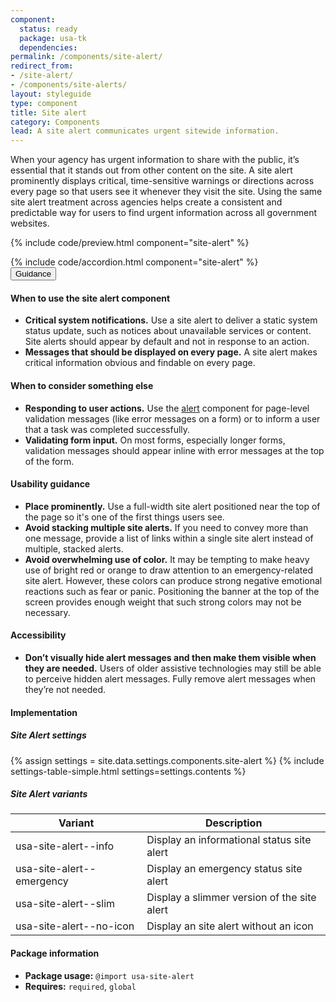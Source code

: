 ```yaml
---
component:
  status: ready
  package: usa-tk
  dependencies:
permalink: /components/site-alert/
redirect_from:
- /site-alert/
- /components/site-alerts/
layout: styleguide
type: component
title: Site alert
category: Components
lead: A site alert communicates urgent sitewide information.
---
```


When your agency has urgent information to share with the public, it’s essential that it stands out from other content on the site. A site alert prominently displays critical, time-sensitive warnings or directions across every page so that users see it whenever they visit the site. Using the same site alert treatment across agencies helps create a consistent and predictable way for users to find urgent information across all government websites.

{% include code/preview.html component="site-alert" %}

<section class="site-component-section">
  {% include code/accordion.html component="site-alert" %}
  <div class="usa-accordion usa-accordion--bordered site-accordion-docs">
    <button class="usa-button-unstyled usa-accordion__button"
        aria-expanded="true" aria-controls="alert-docs">
      Guidance
    </button>
    <div id="alert-docs" aria-hidden="false" class="usa-accordion__content site-component-usage">
      <h4>When to use the site alert component</h4>
      <ul class="usa-content-list">
        <li><strong>Critical system notifications.</strong> Use a site alert to deliver a static system status update, such as notices about unavailable services or content. Site alerts should appear by default and not in response to an action.</li>
        <li><strong>Messages that should be displayed on every page.</strong> A site alert makes critical information obvious and findable on every page.</li>
      </ul>
      <h4>When to consider something else</h4>
      <ul class="usa-content-list">
        <li><strong>Responding to user actions.</strong> Use the <a href="{{ site.baseurl }}/components/alert/">alert</a> component for page-level validation messages (like error messages on a form) or to inform a user that a task was completed successfully.</li>
        <li><strong>Validating form input.</strong> On most forms, especially longer forms, validation messages should appear inline with error messages at the top of the form.</li>
      </ul>
      <h4>Usability guidance</h4>
      <ul class="usa-content-list">
        <li><strong>Place prominently.</strong> Use a full-width site alert positioned near the top of the page so it's one of the first things users see.</li>
        <li><strong>Avoid stacking multiple site alerts.</strong> If you need to convey more than one message, provide a list of links within a single site alert instead of multiple, stacked alerts.</li>
        <li><strong>Avoid overwhelming use of color.</strong> It may be tempting to make heavy use of bright red or orange to draw attention to an emergency-related site alert. However, these colors can produce strong negative emotional reactions such as fear or panic. Positioning the banner at the top of the screen provides enough weight that such strong colors may not be necessary.</li>
      </ul>
      <h4>Accessibility</h4>
      <ul class="usa-content-list">
        <li><strong>Don’t visually hide alert messages and then make them visible when they are needed.</strong> Users of older assistive technologies may still be able to perceive hidden alert messages. Fully remove alert messages when they’re not needed.</li>
      </ul>
      <h4 class="usa-heading">Implementation</h4>
      <h5 id="component-settings">Site Alert settings</h5>
      {% assign settings = site.data.settings.components.site-alert %}
      {% include settings-table-simple.html
        settings=settings.contents
      %}
      <h5 id="component-variants">Site Alert variants</h5>
      <table class="usa-table--borderless site-table-responsive site-table-simple" aria-labelledby="component-variants">
        <thead>
          <tr>
            <th scope="col" class="flex-6">Variant</th>
            <th scope="col" class="flex-6">Description</th>
          </tr>
        </thead>
        <tbody class="font-mono-2xs">
          <tr>
            <td data-title="Variant" class="flex-6">usa-site-alert--info</td>
            <td data-title="Description" class="flex-6">
              <span class="font-lang-3xs">Display an informational status site alert</span>
            </td>
          </tr>
          <tr>
            <td data-title="Variant" class="flex-6">usa-site-alert--emergency</td>
            <td data-title="Description" class="flex-6">
              <span class="font-lang-3xs">Display an emergency status site alert</span>
            </td>
          </tr>
          <tr>
            <td data-title="Variant" class="flex-6">usa-site-alert--slim</td>
            <td data-title="Description" class="flex-6">
              <span class="font-lang-3xs">Display a slimmer version of the site alert</span>
            </td>
          </tr>
          <tr>
            <td data-title="Variant" class="flex-6">usa-site-alert--no-icon</td>
            <td data-title="Description" class="flex-6">
              <span class="font-lang-3xs">Display an site alert without an icon</span>
            </td>
          </tr>
        </tbody>
      </table>
      <h4 class="usa-heading">Package information</h4>
      <ul class="usa-content-list">
        <li>
          <strong>Package usage:</strong> <code>@import usa-site-alert</code>
        </li>
        <li>
          <strong>Requires:</strong> <code>required</code>, <code>global</code>
        </li>
      </ul>
    </div>
  </div>
</section>
